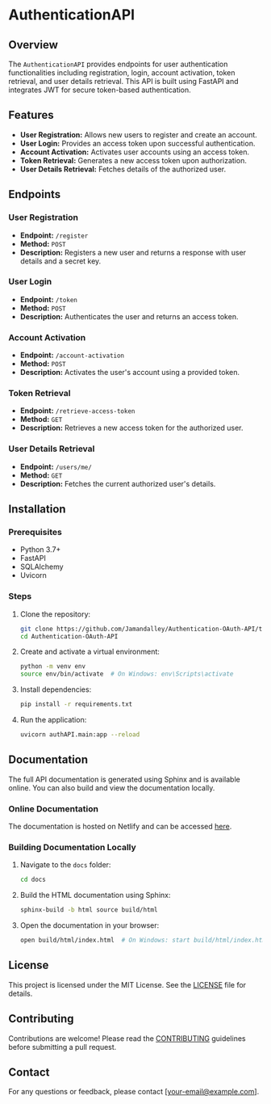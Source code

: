# AuthenticationAPI

## Overview

The `AuthenticationAPI` provides endpoints for user authentication functionalities including registration, login, account activation, token retrieval, and user details retrieval. This API is built using FastAPI and integrates JWT for secure token-based authentication.

## Features

- **User Registration:** Allows new users to register and create an account.
- **User Login:** Provides an access token upon successful authentication.
- **Account Activation:** Activates user accounts using an access token.
- **Token Retrieval:** Generates a new access token upon authorization.
- **User Details Retrieval:** Fetches details of the authorized user.

## Endpoints

### User Registration
- **Endpoint:** `/register`
- **Method:** `POST`
- **Description:** Registers a new user and returns a response with user details and a secret key.

### User Login
- **Endpoint:** `/token`
- **Method:** `POST`
- **Description:** Authenticates the user and returns an access token.

### Account Activation
- **Endpoint:** `/account-activation`
- **Method:** `POST`
- **Description:** Activates the user's account using a provided token.

### Token Retrieval
- **Endpoint:** `/retrieve-access-token`
- **Method:** `GET`
- **Description:** Retrieves a new access token for the authorized user.

### User Details Retrieval
- **Endpoint:** `/users/me/`
- **Method:** `GET`
- **Description:** Fetches the current authorized user's details.

## Installation

### Prerequisites
- Python 3.7+
- FastAPI
- SQLAlchemy
- Uvicorn

### Steps

1. Clone the repository:
    ```sh
    git clone https://github.com/Jamandalley/Authentication-OAuth-API/tree/master
    cd Authentication-OAuth-API
    ```

2. Create and activate a virtual environment:
    ```sh
    python -m venv env
    source env/bin/activate  # On Windows: env\Scripts\activate
    ```

3. Install dependencies:
    ```sh
    pip install -r requirements.txt
    ```

4. Run the application:
    ```sh
    uvicorn authAPI.main:app --reload
    ```

## Documentation

The full API documentation is generated using Sphinx and is available online. You can also build and view the documentation locally.

### Online Documentation

The documentation is hosted on Netlify and can be accessed [here](<Netlify-URL>).

### Building Documentation Locally

1. Navigate to the `docs` folder:
    ```sh
    cd docs
    ```

2. Build the HTML documentation using Sphinx:
    ```sh
    sphinx-build -b html source build/html
    ```

3. Open the documentation in your browser:
    ```sh
    open build/html/index.html  # On Windows: start build/html/index.html
    ```

## License

This project is licensed under the MIT License. See the [LICENSE](LICENSE) file for details.

## Contributing

Contributions are welcome! Please read the [CONTRIBUTING](CONTRIBUTING.md) guidelines before submitting a pull request.

## Contact

For any questions or feedback, please contact [your-email@example.com].

